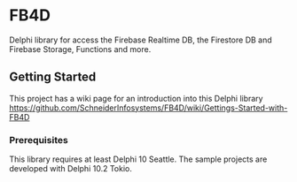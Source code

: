 # FB4D
Delphi library for access the Firebase Realtime DB, the Firestore DB and Firebase Storage, Functions and more.

## Getting Started

This project has a wiki page for an introduction into this Delphi library
https://github.com/SchneiderInfosystems/FB4D/wiki/Gettings-Started-with-FB4D

### Prerequisites

This library requires at least Delphi 10 Seattle. The sample projects are developed with Delphi 10.2 Tokio. 
